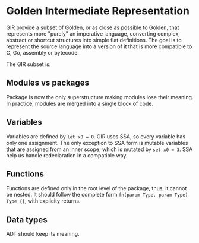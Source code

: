 # Golden Intermediate Representation

GIR provide a subset of Golden, or as close as possible to Golden, that represents more "purely" an imperative language, converting complex, abstract or shortcut structures into simple flat definitions. The goal is to represent the source language into a version of it that is more compatible to C, Go, assembly or bytecode.

The GIR subset is:

## Modules vs packages

Package is now the only superstructure making modules lose their meaning. In practice, modules are merged into a single block of code. 

## Variables

Variables are defined by `let x0 = 0`. GIR uses SSA, so every variable has only one assignment. The only exception to SSA form is mutable variables that are assigned from an inner scope, which is mutated by `set x0 = 3`. SSA help us handle redeclaration in a compatible way.

## Functions

Functions are defined only in the root level of the package, thus, it cannot be nested. It should follow the complete form `fn(param Type, param Type) Type {}`, with explicity returns.

## Data types

ADT should keep its meaning.